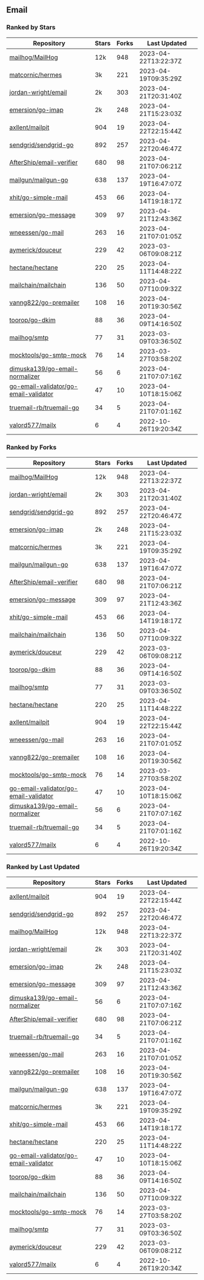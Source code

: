 ## Email

### Ranked by Stars

| Repository | Stars | Forks | Last Updated |
|------------|-------|-------|--------------|
| [mailhog/MailHog](https://github.com/mailhog/MailHog) | 12k | 948 | 2023-04-22T13:22:37Z |
| [matcornic/hermes](https://github.com/matcornic/hermes) | 3k | 221 | 2023-04-19T09:35:29Z |
| [jordan-wright/email](https://github.com/jordan-wright/email) | 2k | 303 | 2023-04-21T20:31:40Z |
| [emersion/go-imap](https://github.com/emersion/go-imap) | 2k | 248 | 2023-04-21T15:23:03Z |
| [axllent/mailpit](https://github.com/axllent/mailpit) | 904 | 19 | 2023-04-22T22:15:44Z |
| [sendgrid/sendgrid-go](https://github.com/sendgrid/sendgrid-go) | 892 | 257 | 2023-04-22T20:46:47Z |
| [AfterShip/email-verifier](https://github.com/AfterShip/email-verifier) | 680 | 98 | 2023-04-21T07:06:21Z |
| [mailgun/mailgun-go](https://github.com/mailgun/mailgun-go) | 638 | 137 | 2023-04-19T16:47:07Z |
| [xhit/go-simple-mail](https://github.com/xhit/go-simple-mail) | 453 | 66 | 2023-04-14T19:18:17Z |
| [emersion/go-message](https://github.com/emersion/go-message) | 309 | 97 | 2023-04-21T12:43:36Z |
| [wneessen/go-mail](https://github.com/wneessen/go-mail) | 263 | 16 | 2023-04-21T07:01:05Z |
| [aymerick/douceur](https://github.com/aymerick/douceur) | 229 | 42 | 2023-03-06T09:08:21Z |
| [hectane/hectane](https://github.com/hectane/hectane) | 220 | 25 | 2023-04-11T14:48:22Z |
| [mailchain/mailchain](https://github.com/mailchain/mailchain) | 136 | 50 | 2023-04-07T10:09:32Z |
| [vanng822/go-premailer](https://github.com/vanng822/go-premailer) | 108 | 16 | 2023-04-20T19:30:56Z |
| [toorop/go-dkim](https://github.com/toorop/go-dkim) | 88 | 36 | 2023-04-09T14:16:50Z |
| [mailhog/smtp](https://github.com/mailhog/smtp) | 77 | 31 | 2023-03-09T03:36:50Z |
| [mocktools/go-smtp-mock](https://github.com/mocktools/go-smtp-mock) | 76 | 14 | 2023-03-27T03:58:20Z |
| [dimuska139/go-email-normalizer](https://github.com/dimuska139/go-email-normalizer) | 56 | 6 | 2023-04-21T07:07:16Z |
| [go-email-validator/go-email-validator](https://github.com/go-email-validator/go-email-validator) | 47 | 10 | 2023-04-10T18:15:06Z |
| [truemail-rb/truemail-go](https://github.com/truemail-rb/truemail-go) | 34 | 5 | 2023-04-21T07:01:16Z |
| [valord577/mailx](https://github.com/valord577/mailx) | 6 | 4 | 2022-10-26T19:20:34Z |

### Ranked by Forks

| Repository | Stars | Forks | Last Updated |
|------------|-------|-------|--------------|
| [mailhog/MailHog](https://github.com/mailhog/MailHog) | 12k | 948 | 2023-04-22T13:22:37Z |
| [jordan-wright/email](https://github.com/jordan-wright/email) | 2k | 303 | 2023-04-21T20:31:40Z |
| [sendgrid/sendgrid-go](https://github.com/sendgrid/sendgrid-go) | 892 | 257 | 2023-04-22T20:46:47Z |
| [emersion/go-imap](https://github.com/emersion/go-imap) | 2k | 248 | 2023-04-21T15:23:03Z |
| [matcornic/hermes](https://github.com/matcornic/hermes) | 3k | 221 | 2023-04-19T09:35:29Z |
| [mailgun/mailgun-go](https://github.com/mailgun/mailgun-go) | 638 | 137 | 2023-04-19T16:47:07Z |
| [AfterShip/email-verifier](https://github.com/AfterShip/email-verifier) | 680 | 98 | 2023-04-21T07:06:21Z |
| [emersion/go-message](https://github.com/emersion/go-message) | 309 | 97 | 2023-04-21T12:43:36Z |
| [xhit/go-simple-mail](https://github.com/xhit/go-simple-mail) | 453 | 66 | 2023-04-14T19:18:17Z |
| [mailchain/mailchain](https://github.com/mailchain/mailchain) | 136 | 50 | 2023-04-07T10:09:32Z |
| [aymerick/douceur](https://github.com/aymerick/douceur) | 229 | 42 | 2023-03-06T09:08:21Z |
| [toorop/go-dkim](https://github.com/toorop/go-dkim) | 88 | 36 | 2023-04-09T14:16:50Z |
| [mailhog/smtp](https://github.com/mailhog/smtp) | 77 | 31 | 2023-03-09T03:36:50Z |
| [hectane/hectane](https://github.com/hectane/hectane) | 220 | 25 | 2023-04-11T14:48:22Z |
| [axllent/mailpit](https://github.com/axllent/mailpit) | 904 | 19 | 2023-04-22T22:15:44Z |
| [wneessen/go-mail](https://github.com/wneessen/go-mail) | 263 | 16 | 2023-04-21T07:01:05Z |
| [vanng822/go-premailer](https://github.com/vanng822/go-premailer) | 108 | 16 | 2023-04-20T19:30:56Z |
| [mocktools/go-smtp-mock](https://github.com/mocktools/go-smtp-mock) | 76 | 14 | 2023-03-27T03:58:20Z |
| [go-email-validator/go-email-validator](https://github.com/go-email-validator/go-email-validator) | 47 | 10 | 2023-04-10T18:15:06Z |
| [dimuska139/go-email-normalizer](https://github.com/dimuska139/go-email-normalizer) | 56 | 6 | 2023-04-21T07:07:16Z |
| [truemail-rb/truemail-go](https://github.com/truemail-rb/truemail-go) | 34 | 5 | 2023-04-21T07:01:16Z |
| [valord577/mailx](https://github.com/valord577/mailx) | 6 | 4 | 2022-10-26T19:20:34Z |

### Ranked by Last Updated

| Repository | Stars | Forks | Last Updated |
|------------|-------|-------|--------------|
| [axllent/mailpit](https://github.com/axllent/mailpit) | 904 | 19 | 2023-04-22T22:15:44Z |
| [sendgrid/sendgrid-go](https://github.com/sendgrid/sendgrid-go) | 892 | 257 | 2023-04-22T20:46:47Z |
| [mailhog/MailHog](https://github.com/mailhog/MailHog) | 12k | 948 | 2023-04-22T13:22:37Z |
| [jordan-wright/email](https://github.com/jordan-wright/email) | 2k | 303 | 2023-04-21T20:31:40Z |
| [emersion/go-imap](https://github.com/emersion/go-imap) | 2k | 248 | 2023-04-21T15:23:03Z |
| [emersion/go-message](https://github.com/emersion/go-message) | 309 | 97 | 2023-04-21T12:43:36Z |
| [dimuska139/go-email-normalizer](https://github.com/dimuska139/go-email-normalizer) | 56 | 6 | 2023-04-21T07:07:16Z |
| [AfterShip/email-verifier](https://github.com/AfterShip/email-verifier) | 680 | 98 | 2023-04-21T07:06:21Z |
| [truemail-rb/truemail-go](https://github.com/truemail-rb/truemail-go) | 34 | 5 | 2023-04-21T07:01:16Z |
| [wneessen/go-mail](https://github.com/wneessen/go-mail) | 263 | 16 | 2023-04-21T07:01:05Z |
| [vanng822/go-premailer](https://github.com/vanng822/go-premailer) | 108 | 16 | 2023-04-20T19:30:56Z |
| [mailgun/mailgun-go](https://github.com/mailgun/mailgun-go) | 638 | 137 | 2023-04-19T16:47:07Z |
| [matcornic/hermes](https://github.com/matcornic/hermes) | 3k | 221 | 2023-04-19T09:35:29Z |
| [xhit/go-simple-mail](https://github.com/xhit/go-simple-mail) | 453 | 66 | 2023-04-14T19:18:17Z |
| [hectane/hectane](https://github.com/hectane/hectane) | 220 | 25 | 2023-04-11T14:48:22Z |
| [go-email-validator/go-email-validator](https://github.com/go-email-validator/go-email-validator) | 47 | 10 | 2023-04-10T18:15:06Z |
| [toorop/go-dkim](https://github.com/toorop/go-dkim) | 88 | 36 | 2023-04-09T14:16:50Z |
| [mailchain/mailchain](https://github.com/mailchain/mailchain) | 136 | 50 | 2023-04-07T10:09:32Z |
| [mocktools/go-smtp-mock](https://github.com/mocktools/go-smtp-mock) | 76 | 14 | 2023-03-27T03:58:20Z |
| [mailhog/smtp](https://github.com/mailhog/smtp) | 77 | 31 | 2023-03-09T03:36:50Z |
| [aymerick/douceur](https://github.com/aymerick/douceur) | 229 | 42 | 2023-03-06T09:08:21Z |
| [valord577/mailx](https://github.com/valord577/mailx) | 6 | 4 | 2022-10-26T19:20:34Z |

